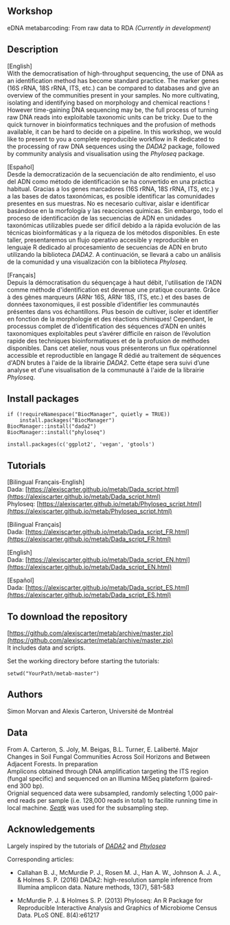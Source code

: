 ## Workshop
eDNA metabarcoding: From raw data to RDA
_(Currently in development)_

## Description

[English]  
With the democratisation of high-throughput sequencing, the use of DNA as an identification method has become standard practice. The marker genes (16S rRNA, 18S rRNA, ITS, etc.) can be compared to databases and give an overview of the communities present in your samples. No more cultivating, isolating and identifying based on morphology and chemical reactions ! However time-gaining DNA sequencing may be, the full process of turning raw DNA reads into exploitable taxonomic units can be tricky. Due to the quick turnover in bioinformatics techniques and the profusion of methods available, it can be hard to decide on a pipeline. In this workshop, we would like to present to you a complete reproducible workflow in R dedicated to the processing of raw DNA sequences using the _DADA2_ package, followed by community analysis and visualisation using the _Phyloseq_ package.

[Español]  
Desde la democratización de la secuenciación de alto rendimiento, el uso del ADN como método de identificación se ha convertido en una práctica habitual. Gracias a los genes marcadores (16S rRNA, 18S rRNA, ITS, etc.) y a las bases de datos taxonómicas, es posible identificar las comunidades presentes en sus muestras. No es necesario cultivar, aislar e identificar basándose en la morfología y las reacciones químicas. Sin embargo, todo el proceso de identificación de las secuencias de ADN en unidades taxonómicas utilizables puede ser difícil debido a la rápida evolución de las técnicas bioinformáticas y a la riqueza de los métodos disponibles. En este taller, presentaremos un flujo operativo accesible y reproducible en lenguaje R dedicado al procesamiento de secuencias de ADN en bruto utilizando la biblioteca _DADA2_. A continuación, se llevará a cabo un análisis de la comunidad y una visualización con la biblioteca _Phyloseq_.

[Français]  
Depuis la démocratisation du séquençage à haut débit, l'utilisation de l'ADN comme méthode d'identification est devenue une pratique courante. Grâce à des gènes marqueurs (ARNr 16S, ARNr 18S, ITS, etc.) et des bases de données taxonomiques, il est possible d’identifier les communautés présentes dans vos échantillons. Plus besoin de cultiver, isoler et identifier en fonction de la morphologie et des réactions chimiques! Cependant, le processus complet de d’identification des séquences d'ADN en unités taxonomiques exploitables peut s’avérer difficile en raison de l’évolution rapide des techniques bioinformatiques et de la profusion de méthodes disponibles. Dans cet atelier, nous vous présenterons un flux opérationnel accessible et reproductible en langage R dédié au traitement de séquences d'ADN brutes à l'aide de la librairie _DADA2_. Cette étape sera suivi d’une analyse et d’une visualisation de la communauté à l'aide de la librairie _Phyloseq_.

## Install packages
```
if (!requireNamespace("BiocManager", quietly = TRUE))
    install.packages("BiocManager")
BiocManager::install("dada2")
BiocManager::install("phyloseq")

install.packages(c('ggplot2', 'vegan', 'gtools')

```

## Tutorials
[Bilingual Français-English]  
Dada: [https://alexiscarter.github.io/metab/Dada_script.html](https://alexiscarter.github.io/metab/Dada_script.html)  
Phyloseq: [https://alexiscarter.github.io/metab/Phyloseq_script.html](https://alexiscarter.github.io/metab/Phyloseq_script.html)

[Bilingual Français]  
Dada: [https://alexiscarter.github.io/metab/Dada_script_FR.html](https://alexiscarter.github.io/metab/Dada_script_FR.html)  

[English]  
Dada: [https://alexiscarter.github.io/metab/Dada_script_EN.html](https://alexiscarter.github.io/metab/Dada_script_EN.html)  

[Español]  
Dada: [https://alexiscarter.github.io/metab/Dada_script_ES.html](https://alexiscarter.github.io/metab/Dada_script_ES.html)  

## To download the repository
[https://github.com/alexiscarter/metab/archive/master.zip](https://github.com/alexiscarter/metab/archive/master.zip)  
It includes data and scripts.
<br>

Set the working directory before starting the tutorials:  
```
setwd("YourPath/metab-master")
```

## Authors
Simon Morvan and Alexis Carteron,
Université de Montréal

## Data  
From A. Carteron, S. Joly, M. Beigas, B.L. Turner, E. Laliberté. Major Changes in Soil Fungal Communities Across Soil Horizons and Between Adjacent Forests. In preparation  
Amplicons obtained through DNA amplification targeting the ITS region (fungal specific) and sequenced on an Illumina MiSeq plateform (paired-end 300 bp).  
Orignial sequenced data were subsampled, randomly selecting 1,000 pair-end reads per sample (i.e. 128,000 reads in total) to facilite running time in local machine. [_Seqtk_](https://github.com/lh3/seqtk) was used for the subsampling step.

## Acknowledgements
Largely inspired by the tutorials of [_DADA2_](https://benjjneb.github.io/dada2/index.html) and [_Phyloseq_](https://joey711.github.io/phyloseq/)

Corresponding articles:

* Callahan B. J., McMurdie P. J., Rosen M. J., Han A. W., Johnson A. J. A., & Holmes S. P. (2016) DADA2: high-resolution sample inference from Illumina amplicon data. Nature methods, 13(7), 581-583

* McMurdie P. J. & Holmes S. P. (2013) Phyloseq: An R Package for Reproducible Interactive Analysis and Graphics of Microbiome Census Data. PLoS ONE. 8(4):e61217
